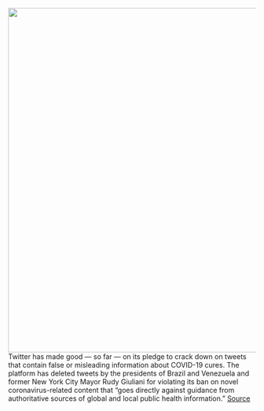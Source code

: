 <img src='https://cdn.vox-cdn.com/thumbor/qAp8biqcc0asx7dYdDC7_rJ157Y=/0x0:2040x1360/1200x800/filters:focal(857x517:1183x843)/cdn.vox-cdn.com/uploads/chorus_image/image/66577205/acastro_180827_1777_0001.0.jpg' width='700px' /><br/>
Twitter has made good — so far — on its pledge to crack down on tweets that contain false or misleading information about COVID-19 cures. The platform has deleted tweets by the presidents of Brazil and Venezuela and former New York City Mayor Rudy Giuliani for violating its ban on novel coronavirus-related content that “goes directly against guidance from authoritative sources of global and local public health information.”
<a href='https://www.theverge.com/2020/3/30/21199845/twitter-tweets-brazil-venezuela-presidents-covid-19-coronavirus-jair-bolsonaro-maduro'> Source <a/>